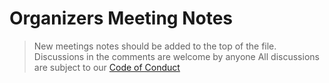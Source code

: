 # Organizers Meeting Notes
> New meetings notes should be added to the top of the file. Discussions in the comments are welcome by anyone
> All discussions are subject to our [Code of Conduct](https://github.com/techtalkdc/CodeOfConduct/blob/master/README.md)
